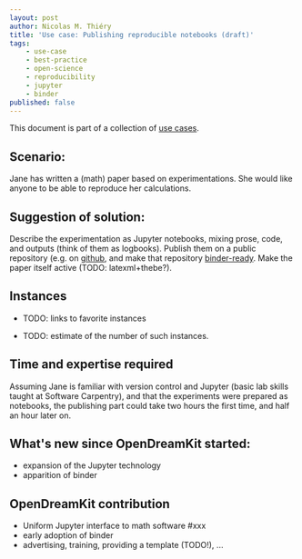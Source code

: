 ```yaml
---
layout: post
author: Nicolas M. Thiéry
title: 'Use case: Publishing reproducible notebooks (draft)'
tags:
    - use-case
    - best-practice
    - open-science
    - reproducibility
    - jupyter
    - binder
published: false
---
```


This document is part of a collection of [use cases](/tag/use-case).

## Scenario:

Jane has written a (math) paper based on experimentations. She would
like anyone to be able to reproduce her calculations.

## Suggestion of solution:

Describe the experimentation as Jupyter notebooks, mixing prose, code,
and outputs (think of them as logbooks). Publish them on a public
repository (e.g. on [github](http://github.com), and make that
repository [binder-ready](/tag/binder). Make the paper itself active
(TODO: latexml+thebe?).

## Instances

- TODO: links to favorite instances

- TODO: estimate of the number of such instances.

## Time and expertise required

Assuming Jane is familiar with version control and Jupyter (basic lab
skills taught at Software Carpentry), and that the experiments were
prepared as notebooks, the publishing part could take two hours the
first time, and half an hour later on.

## What's new since OpenDreamKit started:

- expansion of the Jupyter technology
- apparition of binder

## OpenDreamKit contribution

- Uniform Jupyter interface to math software #xxx
- early adoption of binder
- advertising, training, providing a template (TODO!), ...


